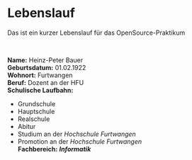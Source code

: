 # Lebenslauf

<p> Das ist ein kurzer Lebenslauf für das OpenSource-Praktikum </p>
<br>

**Name:** Heinz-Peter Bauer <br>
**Geburtsdatum:** 01.02.1922 <br>
**Wohnort:** Furtwangen <br>
**Beruf:** Dozent an der HFU <br>
**Schulische Laufbahn:**
- Grundschule 
- Hauptschule 
- Realschule
- Abitur
- Studium an der *Hochschule Furtwangen* <br>
- Promotion an der *Hochschule Furtwangen* <br>
**Fachbereich:** ***Informatik*** 

